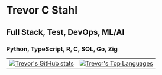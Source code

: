 # Trevor C Stahl
## Full Stack, Test, DevOps, ML/AI
### Python, TypeScript, R, C, SQL, Go, Zig

<table style="border: none;">
  <tr>
    <td>
      <a href="https://github.com/anuraghazra/github-readme-stats">
        <img src="https://github-readme-stats.vercel.app/api?username=tcs76321&show_icons=true&show=reviews,discussions_started,discussions_answered,prs_merged,prs_merged_percentage" alt="Trevor's GitHub stats" />
      </a>
    </td>
    <td>
      <a href="https://github.com/anuraghazra/github-readme-stats">
        <img src="https://github-readme-stats.vercel.app/api/top-langs/?username=tcs76321&langs_count=20&layout=donut-vertical" alt="Trevor's Top Languages" />
      </a>
    </td>
  </tr>
</table>
